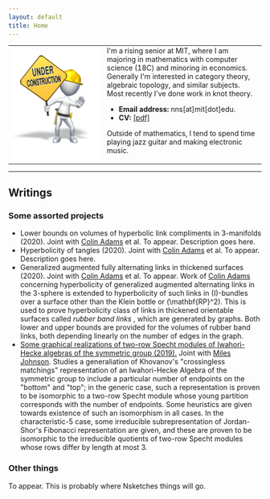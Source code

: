 ```yaml
---
layout: default
title: Home
---
```

<script type="text/javascript"
src="https://cdn.mathjax.org/mathjax/latest/MathJax.js?config=TeX-AMS-MML_HTMLorMML">
</script>

<table width="100%" cellspacing="0" cellpadding="0">
<tbody><tr>
<td width = "37.5%">
<img style="display: block; margin: auto;" alt="photo" src="/assets/under_construction.gif">
</td>
<td>
I'm a rising senior at MIT, where I am majoring in mathematics with computer science (18C) and minoring in economics.
Generally I'm interested in category theory, algebraic topology, and similar subjects.
Most recently I've done work in knot theory.
</p>
<ul>
<li><b>Email address:</b> nns[at]mit[dot]edu.</li>
<li><b>CV: </b><a href="/files/cv.pdf">[pdf]</a></li>
</ul>
<p>
Outside of mathematics, I tend to spend time playing jazz guitar and making electronic music.
</p>

</td>
</tr>
</tbody></table>

---

<h2> Writings </h2>
<h3>Some assorted projects</h3>

* Lower bounds on volumes of hyperbolic link compliments in 3-manifolds (2020). Joint with <a href="https://sites.williams.edu/cadams/">Colin Adams</a> et al. To appear.
    Description goes here.
* Hyperbolicity of tangles (2020). Joint with <a href="https://sites.williams.edu/cadams/">Colin Adams</a> et al. To appear.
    Description goes here.
* Generalized augmented fully alternating links in thickened surfaces (2020). Joint with <a href="https://sites.williams.edu/cadams/">Colin Adams</a> et al. To appear.
    Work of <a href="https://arxiv.org/abs/1506.03026v1">Colin Adams</a> concerning hyperbolicity of generalized augmented alternating links in the 3-sphere is extended to hyperbolicity of such links in \(I\)-bundles over a surface other than the Klein bottle or \(\mathbf{RP}^2\).
    This is used to prove hyperbolicity class of links in thickened orientable surfaces called <i> rubber band links </i>, which are generated by graphs.
    Both lower and upper bounds are provided for the volumes of rubber band links, both depending linearly on the number of edges in the graph.
* <a href="https://math.mit.edu/research/undergraduate/spur/documents/2019Johnson-Stewart.pdf">Some graphical realizations of two-row Specht modules of Iwahori-Hecke algebras of the symmetric group (2019).</a> Joint with <a href="https://sites.williams.edu/cadams/">Miles Johnson</a>.
    Studies a generaliation of Khovanov's "crossingless matchings" representation of an Iwahori-Hecke Algebra of the symmetric group to include a particular number of endpoints on the "bottom" and "top";
    in the generic case, such a representation is proven to be isomorphic to a two-row Specht module whose young partition corresponds with the number of endpoints.
    Some heuristics are given towards existence of such an isomorphism in all cases.
    In the characteristic-5 case, some irreducible subrepresentation of Jordan-Shor's Fibonacci representation are given, and these are proven to be isomorphic to the irreducible quotients of two-row Specht modules whose rows differ by length at most 3.

<h3>Other things</h3>
To appear.
This is probably where Nsketches things will go.

